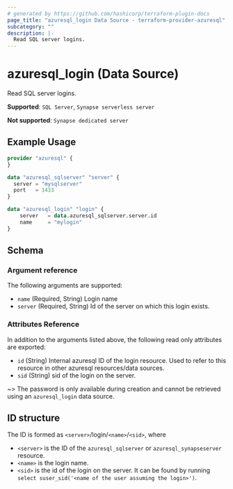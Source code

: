 ```yaml
---
# generated by https://github.com/hashicorp/terraform-plugin-docs
page_title: "azuresql_login Data Source - terraform-provider-azuresql"
subcategory: ""
description: |-
  Read SQL server logins.
---
```


# azuresql_login (Data Source)

Read SQL server logins.

**Supported**: `SQL Server`, `Synapse serverless server` 

**Not supported**: `Synapse dedicated server`

## Example Usage

```terraform
provider "azuresql" {
}

data "azuresql_sqlserver" "server" {
  server = "mysqlserver"
  port   = 1433
}

data "azuresql_login" "login" {
    server   = data.azuresql_sqlserver.server.id
    name     = "mylogin"
}
```

<!-- schema generated by tfplugindocs -->
## Schema

### Argument reference
The following arguments are supported:

- `name` (Required, String) Login name
- `server` (Required, String) Id of the server on which this login exists.

### Attributes Reference
In addition to the arguments listed above, the following read only attributes are exported:

- `id` (String)  Internal azuresql ID of the login resource. Used to refer to this resource in other azuresql resources/data sources.
- `sid` (String) sid of the login on the server.

~> The password is only available during creation and cannot be retrieved using an `azuresql_login` data source.

## ID structure

The ID is formed as `<server>`/login/`<name>`/`<sid>`, where
* `<server>` is the ID of the `azuresql_sqlserver` or `azuresql_synapseserver` resource.
* `<name>` is the login name.
* `<sid>` is the id of the login on the server. It can be found by running `select suser_sid('<name of the user assuming the login>')`.
